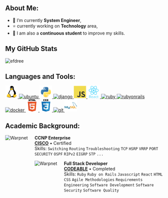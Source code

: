 ## About Me:
- 🌱 I’m currently **System Engineer**,<br>
- ⭐ currently working on **Technology** area,<br>
- 👾 I am also a **continuous student** to improve my skills.

## My GitHub Stats
<p><img  src="https://github-readme-stats.vercel.app/api/top-langs?username=efdree&show_icons=true&theme=dark&locale=en&layout=compact" alt="efdree" /></p>

## Languages and Tools:
<p align="left"> 
<a href="https://www.linux.org/" target="_blank" rel="noreferrer"> <img src="https://raw.githubusercontent.com/devicons/devicon/master/icons/linux/linux-original.svg" alt="linux" width="40" height="40"/> </a> 
<a href="https://ubuntu.comhttps://ubuntu.com/download" target="_blank" rel="noreferrer"> <img src="https://user-images.githubusercontent.com/25181517/186884153-99edc188-e4aa-4c84-91b0-e2df260ebc33.png" alt="ubuntu" width="40" height="40"/> </a> 
<a href="https://www.python.org" target="_blank" rel="noreferrer"> <img src="https://raw.githubusercontent.com/devicons/devicon/master/icons/python/python-original.svg" alt="python" width="40" height="40"/> </a> 
<a href="https://www.djangoproject.com/" target="_blank" rel="noreferrer"> <img src="https://github.com/marwin1991/profile-technology-icons/assets/62091613/9bf5650b-e534-4eae-8a26-8379d076f3b4" alt="django" width="40" height="40"/> </a> 
<a href="https://developer.mozilla.org/en-US/docs/Web/JavaScript" target="_blank" rel="noreferrer"> <img src="https://raw.githubusercontent.com/devicons/devicon/master/icons/javascript/javascript-original.svg" alt="javascript" width="40" height="40"/> </a>
<a href="https://reactjs.org/" target="_blank" rel="noreferrer"> <img src="https://raw.githubusercontent.com/devicons/devicon/master/icons/react/react-original-wordmark.svg" alt="react" width="40" height="40"/> </a> 
<a href="https://www.ruby-lang.org/" target="_blank" rel="noreferrer"> <img src="https://raw.githubusercontent.com/jmnote/z-icons/master/svg/ruby.svg" alt="ruby" width="40" height="40"/> </a> 
<a href="https://rubyonrails.org/" target="_blank" rel="noreferrer"> <img src="https://user-images.githubusercontent.com/25181517/192603748-3ac17112-3653-4257-80da-a57334b11411.png" alt="rubyonrails" width="40" height="40"/> </a> 
<a href="https://www.docker.com/" target="_blank" rel="noreferrer"> <img src="https://user-images.githubusercontent.com/25181517/117207330-263ba280-adf4-11eb-9b97-0ac5b40bc3be.png" alt="docker" width="40" height="40"/> </a> 
<a href="https://www.w3.org/html/" target="_blank" rel="noreferrer"> <img src="https://raw.githubusercontent.com/devicons/devicon/master/icons/html5/html5-original-wordmark.svg" alt="html5" width="40" height="40"/> </a>
<a href="https://www.w3schools.com/css/" target="_blank" rel="noreferrer"> <img src="https://raw.githubusercontent.com/devicons/devicon/master/icons/css3/css3-original-wordmark.svg" alt="css3" width="40" height="40"/> </a> 
<a href="https://git-scm.com/" target="_blank" rel="noreferrer"> <img src="https://www.vectorlogo.zone/logos/git-scm/git-scm-icon.svg" alt="git" width="40" height="40"/> </a>   
<a href="https://www.mysql.com/" target="_blank" rel="noreferrer"> <img src="https://raw.githubusercontent.com/devicons/devicon/master/icons/mysql/mysql-original-wordmark.svg" alt="mysql" width="40" height="40"/> </a>

## Academic Background:

[<img align="left" height="94px" width="94px" alt="Warpnet" src="https://translatorswithoutborders.org/wp-content/uploads/2021/12/Cisco-logo.png"/>
](https://www.cisco.com/)
**CCNP Enterprise** \
[**CISCO**](https://www.cisco.com/)  • Certified\
Skills: `Switching` `Routing` `Troubleshooting` `TCP` `HSRP` `VRRP` `PORT SECURITY` `OSPF` `RIPv2` `EIGRP` `STP` `...`  

[<img align="left" height="94px" width="94px" alt="Warpnet" src="https://encrypted-tbn0.gstatic.com/images?q=tbn:ANd9GcRRdaNvooPBa3ai0N0xyV6w1vodEMF7UWN2BcZwoI_CGw&s"/>](https://www.codeable.la/)
**Full Stack Developer** \
[**CODEABLE**](https://www.codeable.la/) • Completed\
Skills: `Ruby` `Ruby on Rails` `Javascript` `React` `HTML` `CSS` `Agile Methodologies` `Requirements Engineering` 
`Software Development` `Software Security` `Software Quality`
